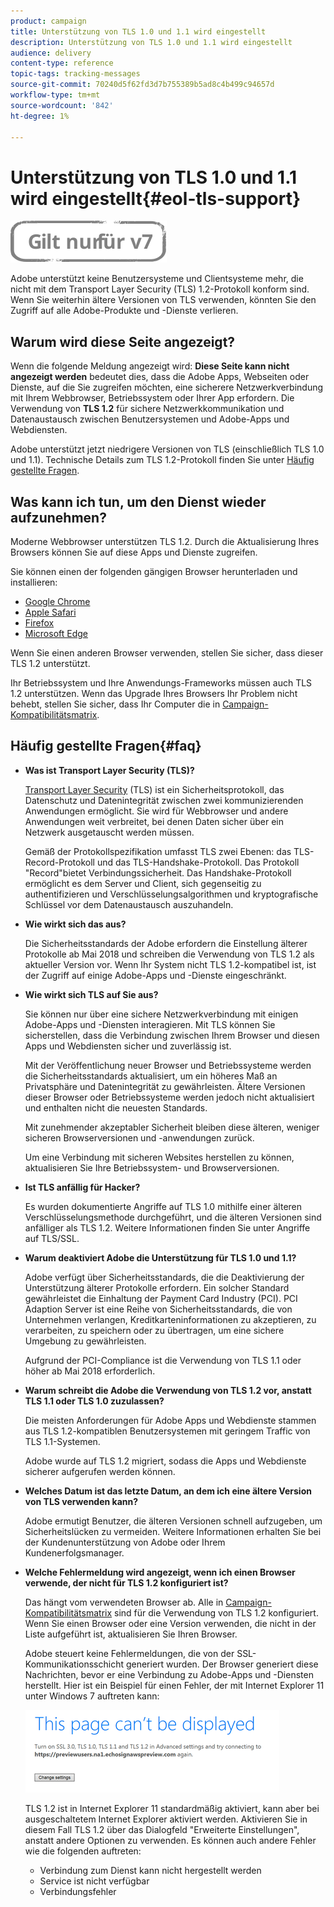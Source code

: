 ```yaml
---
product: campaign
title: Unterstützung von TLS 1.0 und 1.1 wird eingestellt
description: Unterstützung von TLS 1.0 und 1.1 wird eingestellt
audience: delivery
content-type: reference
topic-tags: tracking-messages
source-git-commit: 70240d5f62fd3d7b755389b5ad8c4b499c94657d
workflow-type: tm+mt
source-wordcount: '842'
ht-degree: 1%

---
```


# Unterstützung von TLS 1.0 und 1.1 wird eingestellt{#eol-tls-support}

![](../../assets/v7-only.svg)

Adobe unterstützt keine Benutzersysteme und Clientsysteme mehr, die nicht mit dem Transport Layer Security (TLS) 1.2-Protokoll konform sind. Wenn Sie weiterhin ältere Versionen von TLS verwenden, könnten Sie den Zugriff auf alle Adobe-Produkte und -Dienste verlieren.

## Warum wird diese Seite angezeigt?

Wenn die folgende Meldung angezeigt wird: **Diese Seite kann nicht angezeigt werden** bedeutet dies, dass die Adobe Apps, Webseiten oder Dienste, auf die Sie zugreifen möchten, eine sicherere Netzwerkverbindung mit Ihrem Webbrowser, Betriebssystem oder Ihrer App erfordern. Die Verwendung von **TLS 1.2** für sichere Netzwerkkommunikation und Datenaustausch zwischen Benutzersystemen und Adobe-Apps und Webdiensten.

Adobe unterstützt jetzt niedrigere Versionen von TLS (einschließlich TLS 1.0 und 1.1). Technische Details zum TLS 1.2-Protokoll finden Sie unter [Häufig gestellte Fragen](#faq).

## Was kann ich tun, um den Dienst wieder aufzunehmen?

Moderne Webbrowser unterstützen TLS 1.2. Durch die Aktualisierung Ihres Browsers können Sie auf diese Apps und Dienste zugreifen.

Sie können einen der folgenden gängigen Browser herunterladen und installieren:

* [Google Chrome](https://www.google.com/chrome/)
* [Apple Safari](https://www.apple.com/safari/)
* [Firefox](https://www.mozilla.org/en-US/firefox/new/)
* [Microsoft Edge](https://www.microsoft.com/en-us/edge)

Wenn Sie einen anderen Browser verwenden, stellen Sie sicher, dass dieser TLS 1.2 unterstützt.

Ihr Betriebssystem und Ihre Anwendungs-Frameworks müssen auch TLS 1.2 unterstützen. Wenn das Upgrade Ihres Browsers Ihr Problem nicht behebt, stellen Sie sicher, dass Ihr Computer die in [Campaign-Kompatibilitätsmatrix](../../rn/using/compatibility-matrix.md).

## Häufig gestellte Fragen{#faq}

* **Was ist Transport Layer Security (TLS)?**

   [Transport Layer Security](https://en.wikipedia.org/wiki/Transport_Layer_Security) (TLS) ist ein Sicherheitsprotokoll, das Datenschutz und Datenintegrität zwischen zwei kommunizierenden Anwendungen ermöglicht. Sie wird für Webbrowser und andere Anwendungen weit verbreitet, bei denen Daten sicher über ein Netzwerk ausgetauscht werden müssen.

   Gemäß der Protokollspezifikation umfasst TLS zwei Ebenen: das TLS-Record-Protokoll und das TLS-Handshake-Protokoll. Das Protokoll &quot;Record&quot;bietet Verbindungssicherheit. Das Handshake-Protokoll ermöglicht es dem Server und Client, sich gegenseitig zu authentifizieren und Verschlüsselungsalgorithmen und kryptografische Schlüssel vor dem Datenaustausch auszuhandeln.

* **Wie wirkt sich das aus?**

   Die Sicherheitsstandards der Adobe erfordern die Einstellung älterer Protokolle ab Mai 2018 und schreiben die Verwendung von TLS 1.2 als aktueller Version vor. Wenn Ihr System nicht TLS 1.2-kompatibel ist, ist der Zugriff auf einige Adobe-Apps und -Dienste eingeschränkt.

* **Wie wirkt sich TLS auf Sie aus?**

   Sie können nur über eine sichere Netzwerkverbindung mit einigen Adobe-Apps und -Diensten interagieren. Mit TLS können Sie sicherstellen, dass die Verbindung zwischen Ihrem Browser und diesen Apps und Webdiensten sicher und zuverlässig ist.

   Mit der Veröffentlichung neuer Browser und Betriebssysteme werden die Sicherheitsstandards aktualisiert, um ein höheres Maß an Privatsphäre und Datenintegrität zu gewährleisten. Ältere Versionen dieser Browser oder Betriebssysteme werden jedoch nicht aktualisiert und enthalten nicht die neuesten Standards.

   Mit zunehmender akzeptabler Sicherheit bleiben diese älteren, weniger sicheren Browserversionen und -anwendungen zurück.

   Um eine Verbindung mit sicheren Websites herstellen zu können, aktualisieren Sie Ihre Betriebssystem- und Browserversionen.

* **Ist TLS anfällig für Hacker?**

   Es wurden dokumentierte Angriffe auf TLS 1.0 mithilfe einer älteren Verschlüsselungsmethode durchgeführt, und die älteren Versionen sind anfälliger als TLS 1.2. Weitere Informationen finden Sie unter Angriffe auf TLS/SSL.

* **Warum deaktiviert Adobe die Unterstützung für TLS 1.0 und 1.1?**

   Adobe verfügt über Sicherheitsstandards, die die Deaktivierung der Unterstützung älterer Protokolle erfordern. Ein solcher Standard gewährleistet die Einhaltung der Payment Card Industry (PCI). PCI Adaption Server ist eine Reihe von Sicherheitsstandards, die von Unternehmen verlangen, Kreditkarteninformationen zu akzeptieren, zu verarbeiten, zu speichern oder zu übertragen, um eine sichere Umgebung zu gewährleisten.

   Aufgrund der PCI-Compliance ist die Verwendung von TLS 1.1 oder höher ab Mai 2018 erforderlich.

* **Warum schreibt die Adobe die Verwendung von TLS 1.2 vor, anstatt TLS 1.1 oder TLS 1.0 zuzulassen?**

   Die meisten Anforderungen für Adobe Apps und Webdienste stammen aus TLS 1.2-kompatiblen Benutzersystemen mit geringem Traffic von TLS 1.1-Systemen.

   Adobe wurde auf TLS 1.2 migriert, sodass die Apps und Webdienste sicherer aufgerufen werden können.

* **Welches Datum ist das letzte Datum, an dem ich eine ältere Version von TLS verwenden kann?**

   Adobe ermutigt Benutzer, die älteren Versionen schnell aufzugeben, um Sicherheitslücken zu vermeiden. Weitere Informationen erhalten Sie bei der Kundenunterstützung von Adobe oder Ihrem Kundenerfolgsmanager.

* **Welche Fehlermeldung wird angezeigt, wenn ich einen Browser verwende, der nicht für TLS 1.2 konfiguriert ist?**

   Das hängt vom verwendeten Browser ab. Alle in [Campaign-Kompatibilitätsmatrix](../../rn/using/compatibility-matrix.md) sind für die Verwendung von TLS 1.2 konfiguriert. Wenn Sie einen Browser oder eine Version verwenden, die nicht in der Liste aufgeführt ist, aktualisieren Sie Ihren Browser.

   Adobe steuert keine Fehlermeldungen, die von der SSL-Kommunikationsschicht generiert wurden. Der Browser generiert diese Nachrichten, bevor er eine Verbindung zu Adobe-Apps und -Diensten herstellt. Hier ist ein Beispiel für einen Fehler, der mit Internet Explorer 11 unter Windows 7 auftreten kann:

   ![](assets/do-not-translate/page-not-displayed.png)

   TLS 1.2 ist in Internet Explorer 11 standardmäßig aktiviert, kann aber bei ausgeschaltetem Internet Explorer aktiviert werden. Aktivieren Sie in diesem Fall TLS 1.2 über das Dialogfeld &quot;Erweiterte Einstellungen&quot;, anstatt andere Optionen zu verwenden. Es können auch andere Fehler wie die folgenden auftreten:

   * Verbindung zum Dienst kann nicht hergestellt werden
   * Service ist nicht verfügbar
   * Verbindungsfehler
